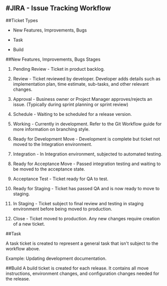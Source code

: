 #JIRA - Issue Tracking  Workflow
----

##Ticket Types

-  New Features, Improvements, Bugs

-  Task

-  Build

##New Features, Improvements, Bugs Stages

1. Pending Review - Ticket in product backlog.

2. Review - Ticket reviewed by developer. Developer adds details such as
implementation plan, time estimate, sub-tasks, and other relevant changes.

3. Approval - Business owner or Project Manager approves/rejects an issue.
 (Typically during sprint planning or sprint review)

4. Schedule - Waiting to be scheduled for a release version.

5. Working - Currently in development. Refer to the Git Workflow guide for more information on branching style.

6. Ready for Development Move - Development is complete but ticket not moved to the Integration environment.

7. Integration - In Integration environment, subjected to automated testing.

8. Ready for Acceptance Move - Passed integration testing and waiting to be moved to the acceptance state.

9. Acceptance Test - Ticket ready for QA to test.

10. Ready for Staging - Ticket has passed QA and is now ready to move to staging.

11. In Staging - Ticket subject to final review and testing in staging environment before being moved to production.

12. Close - Ticket moved to production. Any new changes require creation of a new ticket.


##Task

A task ticket is created to represent a general task that isn't subject to the workflow above.

Example: Updating development documentation.

##Build
A build ticket is created for each release.  It contains all move instructions, environment changes, and configuration changes needed for the release.
